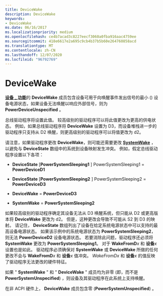 ```yaml
---
title: DeviceWake
description: DeviceWake
keywords:
- DeviceWake
ms.date: 06/16/2017
ms.localizationpriority: medium
ms.openlocfilehash: ce4b7acad3c8227eecf3060a0fba916aac4759ee
ms.sourcegitcommit: 418e6617e2a695c9cb4b37b5b60e264760858acd
ms.translationtype: MT
ms.contentlocale: zh-CN
ms.lasthandoff: 12/07/2020
ms.locfileid: "96792769"
---
```

# <a name="devicewake"></a>DeviceWake





[**设备 \_ 功能**](/windows-hardware/drivers/ddi/wdm/ns-wdm-_device_capabilities)的 **DeviceWake** 成员包含设备可用于向唤醒事件发出信号的最小 () 设备电源状态，如果设备无法唤醒以响应外部信号，则为 **PowerDeviceUnspecified** 。

总线驱动程序将设置此值。 较高级别的驱动程序可以将此值更改为更高的供电状态。 例如，如果总线驱动程序将 **DeviceWake** 设置为 D3，而设备堆栈进一步的驱动程序只支持从 D2 唤醒，则更高级别的驱动程序可以将值更改为 d2。

请注意，如果驱动程序更改 **DeviceWake**，则可能还需要更改 [**SystemWake**](systemwake.md) ，以避免与 **DeviceState** 数组中的系统到设备映射发生冲突。 例如，假定总线驱动程序设置以下各项：

-   **DeviceState** \[**PowerSystemSleeping1** \] PowerSystemSleeping1  = **PowerDeviceD1**

-   **DeviceState** \[**PowerSystemSleeping2** \] PowerSystemSleeping2  = **PowerDeviceD3**

-   **DeviceWake**  = **PowerDeviceD3**

-   **SystemWake**  = **PowerSystemSleeping2**

如果较高级别的驱动程序确定其设备无法从 D3 唤醒系统，但只能从 D2 或更高版本将 **DeviceWake** 更改为 d2。 但是，这种更改会导致不可能从 S2 到 D3 的映射。 请记住， **DeviceState** 数组列出了设备在给定系统电源状态中可以支持的最高设备电源状态。 如果该示例中的系统电源状态为 **PowerSystemSleeping2**，则无法 **PowerDeviceD2** 设备电源状态。 若要消除此问题，驱动程序还必须将 **SystemWake** 更改为 **PowerSystemSleeping1**。 对于 **WakeFromD**_x_ 和 **设备**_x_ 设置也是如此。 驱动程序必须确保对 **SystemWake** 或 **DeviceWake** 所做的任何更改不会与 **WakeFromD**_x_ 和 **设备**_x_ 值冲突。 *WakeFromDx* 和 **设备**_x_ 的值反映了驱动程序无法更改的硬件特征。

如果 " **SystemWake** " 和 " **DeviceWake** " 成员均为非零 (即，而不是 **PowerSystemUnspecified**) ，则设备及其驱动程序在此系统上支持唤醒。

在非 ACPI 硬件上， **DeviceWake** 成员包含零 (**PowerSystemUnspecified**) 。

 

